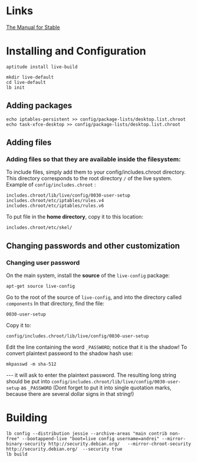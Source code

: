 # Links

[The Manual for Stable](http://live.debian.net/manual/stable/html/live-manual.en.html)

# Installing and Configuration

    aptitude install live-build

    mkdir live-default
    cd live-default
    lb init

## Adding packages

    echo iptables-persistent >> config/package-lists/desktop.list.chroot
    echo task-xfce-desktop >> config/package-lists/desktop.list.chroot

## Adding files

### Adding files so that they are available inside the filesystem:

To include files, simply add them to your config/includes.chroot directory. This directory corresponds 
to the root directory `/` of the live system.
Example of `config/includes.chroot` :

    includes.chroot/lib/live/config/0030-user-setup
    includes.chroot/etc/iptables/rules.v4
    includes.chroot/etc/iptables/rules.v6

To put file in the __home directory__, copy it to this location:

    includes.chroot/etc/skel/


## Changing passwords and other customization

### Changing user password

On the main system, install the __source__ of the `live-config` package:

    apt-get source live-config

Go to the root of the source of `live-config`, and into the directory called `components`
In that directory, find the file:

    0030-user-setup

Copy it to:

    config/includes.chroot/lib/live/config/0030-user-setup

Edit the line containing the word `_PASSWORD`; notice that it is the shadow! To convert plaintext password to the shadow hash use:

    mkpasswd -m sha-512

\--- it will ask to enter the plaintext password.
The resulting long string should be put into `config/includes.chroot/lib/live/config/0030-user-setup` as `_PASSWORD`
(Dont forget to put it into single quotation marks, because there are several dollar signs in that string!)


# Building

    lb config --distribution jessie --archive-areas "main contrib non-free" --bootappend-live "boot=live config username=andrei" --mirror-binary-security http://security.debian.org/   --mirror-chroot-security http://security.debian.org/  --security true
    lb build

